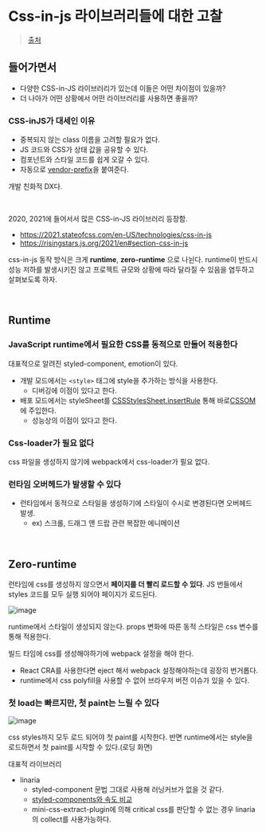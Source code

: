 # Css-in-js 라이브러리들에 대한 고찰

> [출처](https://bepyan.github.io/blog/2022/css-in-js)

## 들어가면서

- 다양한 CSS-in-JS 라이브러리가 있는데 이들은 어떤 차이점이 있을까?
- 더 나아가 어떤 상황에서 어떤 라이브러리를 사용하면 좋을까?

### CSS-inJS가 대세인 이유

- 중복되지 않는 class 이름을 고려할 필요가 없다.
- JS 코드와 CSS가 상태 값을 공유할 수 있다.
- 컴포넌트와 스타일 코드를 쉽게 오갈 수 있다.
- 자동으로 [vendor-prefix](https://developer.mozilla.org/en-US/docs/Glossary/Vendor_Prefix)을 붙여준다.

개발 친화적 DX다.

<br/>

2020, 2021에 들어서서 많은 CSS-in-JS 라이브러리 등장함.

- https://2021.stateofcss.com/en-US/technologies/css-in-js
- https://risingstars.js.org/2021/en#section-css-in-js

css-in-js 동작 방식은 크게 **runtime**, **zero-runtime** 으로 나뉜다. runtime이 반드시 성능 저하를 발생시키진 않고 프로젝트 규모와 상황에 따라 달라질 수 있음을 염두하고 살펴보도록 하자.

<br/>

## Runtime

### JavaScript runtime에서 필요한 CSS를 동적으로 만들어 적용한다

대표적으로 알려진 styled-component, emotion이 있다.

- 개발 모드에서는 `<style>` 태그에 style을 추가하는 방식을 사용한다.
  - 디버깅에 이점이 있다고 한다.
- 배포 모드에서는 styleSheet를 [CSSStylesSheet.insertRule](https://developer.mozilla.org/en-US/docs/Web/API/CSSStyleSheet/insertRule) 통해 바로[CSSOM](https://dkmqflx.github.io/frontend/2020/09/14/jscssom/)에 주입한다.
  - 성능상의 이점이 있다고 한다.

### Css-loader가 필요 없다

css 파일을 생성하지 않기에 webpack에서 css-loader가 필요 없다.

### 런타임 오버헤드가 발생할 수 있다

- 런타임에서 동적으로 스타일을 생성하기에 스타일이 수시로 변경된다면 오버헤드 발생.
  - ex) 스크롤, 드래그 앤 드랍 관련 복잡한 에니메이션

<br/>

## Zero-runtime

런타임에 css를 생성하지 않으면서 **페이지를 더 빨리 로드할 수 있다**. JS 번들에서 styles 코드를 모두 실행 되어야 페이지가 로드된다.

![image](https://github.com/pozafly/TIL/assets/59427983/61fb9f45-7cfa-4083-abe3-2525e675b8fd)

runtime에서 스타일이 생성되지 않는다. props 변화에 따른 동적 스타일은 css 변수를 통해 적용한다.

빌드 타임에 css를 생성해야하기에 webpack 설정을 해야 한다.

- React CRA를 사용한다면 eject 해서 webpack 설정해야하는데 굉장히 번거롭다.
- runtime에서 css polyfill을 사용할 수 없어 브라우저 버전 이슈가 있을 수 있다.

### 첫 load는 빠르지만, 첫 paint는 느릴 수 있다

![image](https://github.com/pozafly/TIL/assets/59427983/abfe3a5c-34c1-44e6-8397-5265955163ee)

css styles까지 모두 로드 되어야 첫 paint를 시작한다. 반면 runtime에서는 style을 로드하면서 첫 paint를 시작할 수 있다.(로딩 화면)

대표적 라이브러리

- linaria
  - styled-component 문법 그대로 사용해 러닝커브가 없을 것 같다.
  - [styled-components와 속도 비교](https://pustelto.com/blog/css-vs-css-in-js-perf/)
  - mini-css-extract-plugin에 의해 critical css를 판단할 수 없는 경우 linaria의 collect를 사용가능하다.
